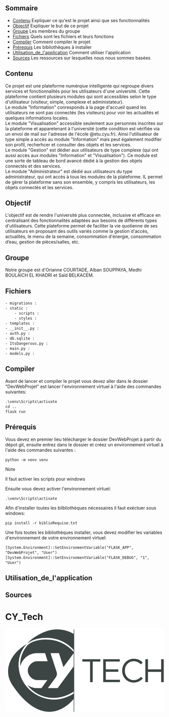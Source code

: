 ## Sommaire
- [Contenu](#contenu) Expliquer ce qu'est le projet ainsi que ses fonctionnalités
- [Objectif](#objectif) Expliquer le but de ce projet
- [Groupe](#groupe) Les membres du groupe 
- [Fichiers](#fichiers) Quels sont les fichiers et leurs fonctions
- [Compiler](#compiler) Comment compiler le projet
- [Prérequis](#prérequis) Les bibliothèques à installer 
- [Utilisation_de_l'application](#utilisation_de_l'application) Comment utiliser l'application
- [Sources](#sources) Les ressources sur lesquelles nous nous sommes basées


## Contenu

Ce projet est une plateforme numérqiue intelligente qui regroupe divers services et fonctionnalités pour les utilisateurs d'une université. Cette plateforme contient plusieurs modules qui sont accessibles selon le type d'utilisateur (visiteur, simple, complexe et administateur).   
Le module "Information" conresponds à la page d'accueil quand les utilisateurs ne sont pas connectés (les visiteurs) pour voir les actualités et quelques informations locales.  
Le module "Visualisation" accessible seulement aux personnes inscrites sur la plateforme et apparetenant à l'université (cette condition est vérifiée via un envoi de mail sur l'adresse de l'école @etu.cyu.fr). Ainsi l'utilisateur de type simple a accès au module "Information" mais peut également modifier son profil, recherhcer et consulter des objets et les services.   
Le module "Gestion" est dédier aux utilisateurs de type complexe (qui ont aussi accès aux modules "Information" et "Visualisation"). Ce module est une sorte de tableau de bord avancé dédié à la gestion des objets connectés et des services.  
Le module "Administrateur" est dédié aux utilisateurs du type administrateur, qui ont accès à tous les modules de la plateforme. IL permet de gèrer la plateforme sans son ensemble, y compris les utilisateurs, les objets connectés et les services.


## Objectif

L'objectif est de rendre l'université plus connectée, inclusive et efficace en centralisant des fonctionnalités adaptées aux besoins de différents types d'utilisateurs. Cette plateforme permet de faciliter la vie quotienne de ses utilisateurs en proposant des outils variés comme la gestion d'accès, actualités, le menu de la semaine, consommation d'énergie, consommation d’eau, gestion de pièces/salles, etc.

## Groupe

Notre groupe est d'Orianne COURTADE, Alban SOUPPAYA, Medhi BOULAICH EL KHADRI et Saïd BELKACEM.

## Fichiers

    - migrations :  
    - static : 
        - scripts :
        - styles :
    - templates :
    - __init__.py :
    - auth.py :
    - db.sqlite :
    - ItsDangerous.py :
    - main.py :
    - models.py :

## Compiler
Avant de lancer et compiler le projet vous devez aller dans le dossier "DevWebProjet" est lancer l'environnement virtuel à l'aide des commandes suivantes:
```
.\venv\Scripts\activate
cd ..
flask run
```

## Prérequis

Vous devez en premier lieu télécharger le dossier DevWebProjet à partir du dépot git, ensuite entrez dans le dossier et créez un environnement virtuel à l'aide des commandes suivantes :
```
python -m venv venv
```
 >[!NOTE] 
 >Il faut activer les scripts pour windows  
 
Ensuite vous devez activer l'environnement virtuel:
```
.\venv\Scripts\activate 
```
Afin d'installer toutes les bilbliothèques nécessaires il faut exéctuer sous windows: 
```
pip install -r biblioRequise.txt
```
Une fois toutes les bibliothèques installer, vous devez modifier les variables d'environnement de votre environnement virtuel:
```
[System.Environment]::SetEnvironmentVariable("FLASK_APP", "DevWebProjet", "User")
[System.Environment]::SetEnvironmentVariable("FLASK_DEBUG", "1", "User")

```

## Utilisation_de_l'application

## Sources 

# CY_Tech
![CYTECH](CY_Tech_logo.jpg)
